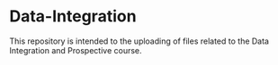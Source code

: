 # Data-Integration
This repository is intended to the uploading of files related to the Data Integration and Prospective course.
